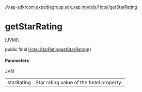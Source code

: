 //[xap-sdk](../../../index.md)/[com.expediagroup.sdk.xap.models](../index.md)/[Hotel](index.md)/[getStarRating](get-star-rating.md)

# getStarRating

[JVM]\

public final [Hotel.StarRating](-star-rating/index.md)[getStarRating](get-star-rating.md)()

#### Parameters

JVM

| | |
|---|---|
| starRating | Star rating value of the hotel property. |
